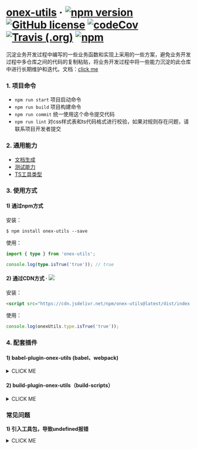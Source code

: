 # [onex-utils](https://unity-template.github.io/onex-utils/index.html) &middot; [![npm version](https://img.shields.io/npm/v/onex-utils.svg?style=flat)](https://www.npmjs.com/package/onex-utils) [![GitHub license](https://img.shields.io/badge/license-MIT-blue.svg)](https://github.com/unity-template/onex-utils/blob/master/LICENSE) [![codeCov](https://codecov.io/github/unity-template/onex-utils/coverage.svg?branch=master)](https://codecov.io/gh/unity-template/onex-utils) [![Travis (.org)](https://img.shields.io/travis/unity-template/onex-utils)](https://www.travis-ci.org/github/unity-template/onex-utils) [![npm](https://img.shields.io/npm/dt/onex-utils)](https://www.npmjs.com/package/onex-utils)

沉淀业务开发过程中编写的一些业务函数和实现上采用的一些方案，避免业务开发过程中多仓库之间的代码的复制粘贴，将业务开发过程中将一些能力沉淀的此仓库中进行长期维护和迭代。文档：[click me](https://unity-template.github.io/onex-utils/index.html)

### 1. 项目命令
* `npm run start` 项目启动命令
* `npm run build` 项目构建命令
* `npm run commit` 统一使用这个命令提交代码
* `npm run lint` 对css样式表和ts代码格式进行校验，如果对规则存在问题，请联系项目开发者提交

### 2. 通用能力

* [文档生成](https://tsdoc.org/)
* [测试能力](https://jestjs.io/)
* [TS工具类型](https://github.com/sindresorhus/type-fest)

### 3. 使用方式

#### 1) 通过npm方式
安装：
```shell
$ npm install onex-utils --save
```
使用：
```ts
import { type } from 'onex-utils';

console.log(type.isTrue('true')); // true
```

#### 2) 通过CDN方式 · [![](https://data.jsdelivr.com/v1/package/npm/onex-utils/badge)](https://www.jsdelivr.com/package/npm/onex-utils)

安装：

```html
<script src="https://cdn.jsdelivr.net/npm/onex-utils@latest/dist/index.umd.min.js"></script>
```

使用：
```ts
console.log(onexUtils.type.isTrue('true'));
```

### 4. 配套插件
#### 1) babel-plugin-onex-utils (babel、webpack)

<details>
<summary>CLICK ME</summary>


#### Install
```shell
$ npm i --save onex-utils
$ npm i --save-dev babel-plugin-onex-utils @babel/cli @babel/preset-env
```


#### Example
Transforms

```ts
import { capitalize, map } from 'onex-utils';

map([], capitalize);
```
roughly to

```ts
"use strict";

var _map2 = _interopRequireDefault(require("onex-utils/build/utils/map"));

var _capitalize2 = _interopRequireDefault(require("onex-utils/build/utils/capitalize"));

function _interopRequireDefault(obj) { return obj && obj.__esModule ? obj : { "default": obj }; }

(0, _map2["default"])([], _capitalize2["default"]);
```

#### Usage
.babelrc
```json
{
  "plugins": ["onex-utils"],
  "presets": [["@babel/env", { "targets": { "node": 6 } }]]
}
```
Babel API
```ts
require('babel-core').transform('code', {
  'plugins': ['onex-utils'],
  'presets': [['@babel/env', { 'targets': { 'node': 6 } }]]
})
```
webpack.config.js

```ts
'module': {
  'loaders': [{
    'loader': 'babel-loader',
    'test': /\.js$/,
    'exclude': /node_modules/,
    'query': {
      'plugins': ['onex-utils'],
      'presets': [['@babel/env', { 'targets': { 'node': 6 } }]]
    }
  }]
}
```
</details>


#### 2) build-plugin-onex-utils（build-scripts）
<details>
<summary>CLICK ME</summary>

#### Install
```shell
$ npm install @alib/build-scripts build-plugin-utils build-plugin-component --save-dev 
```

#### Usage（和rax结合使用）
build.json
```json
{
  "type": "rax",
  "targets": [
    "web"
  ],
  "plugins": [
    "build-plugin-component",
    "build-plugin-onex-utils"
  ]
}
```
package.json
```json
{
  "main": "build/index.js",
  "types": "./lib",
  "files": [
    "dist",
    "es",
    "lib"
  ],
  "scripts": {
    "build": "build-scripts build"
  }
}
```
cli
```shell
$ npm run build
```

</details>


### 常见问题

**1) 引入工具包，导致undefined报错**

<details>
<summary>CLICK ME</summary>

**源码：**

```ts
import onexUtils from 'onex-utils';
console.log(onexUtils.url);
```

**报错：**

![](https://gw.alicdn.com/imgextra/i3/O1CN01lNHI3H22N3UvEahcN_!!6000000007107-2-tps-1448-382.png)

**修改方式：**

1. 通过namescpae的导入方式导入

```ts
import * as onexUtils from 'onex-utils';
```

2. 如果是ts文件，可以通过配置`tsconfig`中`allowSyntheticDefaultImports`解决
</details>